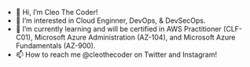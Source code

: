 - 👋 Hi, I’m Cleo The Coder!
- 👀 I’m interested in Cloud Enginner, DevOps, & DevSecOps. 
- 🌱 I’m currently learning and will be certified in AWS Practitioner (CLF-C01), Microsoft Azure Administration (AZ-104), and Microsoft Azure Fundamentals (AZ-900).
- 📫 How to reach me @cleothecoder on Twitter and Instagram!

<!---
cyandray/cyandray is a ✨ special ✨ repository because its `README.md` (this file) appears on your GitHub profile.
You can click the Preview link to take a look at your changes.
--->
